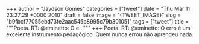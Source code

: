 
+++
author = "Jaydson Gomes"
categories = ["tweet"]
date = "Thu Mar 11 23:27:29 +0000 2010"
draft = false
image = "{TWEET_IMAGE}"
slug = "b9fbcf77055ebd73fe2aac545b8995c79b301051"
tags = ["tweet"]
title = """Poeta. RT: @eminetto: O e..."""
+++
Poeta. RT: @eminetto: O erro é um excelente instrumento pedagógico. Quem nunca errou não aprendeu nada.
